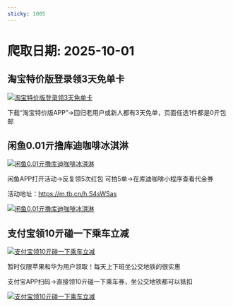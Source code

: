 ```yaml
---
sticky: 1005
---
```

# 爬取日期: 2025-10-01
## 淘宝特价版登录领3天免单卡
<p>
    <a rel="nofollow" target="_blank" href="https://www.qqhjy6.xyz/caiji/data/images/2025-09-29/44078c326bd27f7bd13af3fb1d269ddc.jpg"><img src="https://image.smallfawn.work/?url=https://www.qqhjy6.xyz/caiji/data/images/2025-09-29/44078c326bd27f7bd13af3fb1d269ddc.jpg" title="淘宝特价版登录领3天免单卡 " alt="淘宝特价版登录领3天免单卡 " referrerpolicy="no-referrer"></a> 
</p>
<p>
    下载“淘宝特价版APP”-&gt;回归老用户或新人都有3天免单，页面任选1件都是0亓包邮
</p>

## 闲鱼0.01亓撸库迪咖啡冰淇淋
<p>
    <a rel="nofollow" target="_blank" href="https://www.qqhjy6.xyz/caiji/data/images/2025-09-29/fcf99c47e2a10b502ecb25cab3216771.jpg"><img src="https://image.smallfawn.work/?url=https://www.qqhjy6.xyz/caiji/data/images/2025-09-29/fcf99c47e2a10b502ecb25cab3216771.jpg" title="闲鱼0.01亓撸库迪咖啡冰淇淋 " alt="闲鱼0.01亓撸库迪咖啡冰淇淋 " referrerpolicy="no-referrer"></a> 
</p>
<p>
    闲鱼APP打开活动-&gt;反复领5次红包 可拍5单-&gt;在库迪咖啡小程序查看代金券
</p>
<p>
    活动地址：<a rel="nofollow" target="_blank" href="https://m.tb.cn/h.S4sWSas">https://m.tb.cn/h.S4sWSas</a> 
</p>
<p>
    <a rel="nofollow" target="_blank" href="https://www.qqhjy6.xyz/caiji/data/images/2025-09-29/dfd3202b2005f49362cd861ab2f2fc19.png"><img src="https://image.smallfawn.work/?url=https://www.qqhjy6.xyz/caiji/data/images/2025-09-29/dfd3202b2005f49362cd861ab2f2fc19.png" title="闲鱼0.01亓撸库迪咖啡冰淇淋 " alt="闲鱼0.01亓撸库迪咖啡冰淇淋 " referrerpolicy="no-referrer"></a> 
</p>

## 支付宝领10亓碰一下乘车立减
<p>
    <a rel="nofollow" target="_blank" href="https://www.qqhjy6.xyz/caiji/data/images/2025-09-30/009a55a5578063d3f4d73286d6e8bd20.jpg"><img src="https://image.smallfawn.work/?url=https://www.qqhjy6.xyz/caiji/data/images/2025-09-30/009a55a5578063d3f4d73286d6e8bd20.jpg" title="支付宝领10亓碰一下乘车立减 " alt="支付宝领10亓碰一下乘车立减 " referrerpolicy="no-referrer"></a> 
</p>
<p>暂时仅限苹果和华为用户领取！每天上下班坐公交地铁的很实惠</p>
<p>
    支付宝APP扫码-&gt;直接领10亓碰一下乘车券，坐公交地铁都可以抵扣
</p>
<p>
    <a rel="nofollow" target="_blank" href="https://www.qqhjy6.xyz/caiji/data/images/2025-09-30/070ad6f47e4b98b6867b0fb985282880.png"><img src="https://image.smallfawn.work/?url=https://www.qqhjy6.xyz/caiji/data/images/2025-09-30/070ad6f47e4b98b6867b0fb985282880.png" title="支付宝领10亓碰一下乘车立减 " alt="支付宝领10亓碰一下乘车立减 " referrerpolicy="no-referrer"></a> 
</p>

